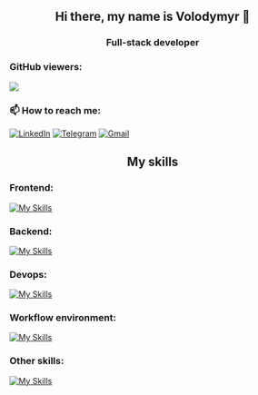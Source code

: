 <h2 align="center"> Hi there, my name is Volodymyr 👋</h2>
<h3 align="center">Full-stack developer</h3>

<h3 align="left"> GitHub viewers: </h3> 
<a href="https://u8views.com/github/vbondarets"><img src="https://u8views.com/api/v1/github/profiles/90688082/views/day-week-month-total-count.svg"></a>

<h3 align="left">📫 How to reach me:</h3>

[![LinkedIn](https://img.shields.io/badge/LinkedIn-0077B5?style=for-the-badge&logo=linkedin&logoColor=white)](https://www.linkedin.com/in/vbondarets/)
[![Telegram](https://img.shields.io/badge/Telegram-2CA5E0?style=for-the-badge&logo=telegram&logoColor=white)](https://t.me/HTrip)
[![Gmail](https://img.shields.io/badge/Gmail-D14836?style=for-the-badge&logo=gmail&logoColor=white)](mailto:bondatretsdirect@gmail.com)

<h2 align="center">My skills</h2>
<h3 align="left">Frontend:</h3>

[![My Skills](https://skillicons.dev/icons?i=html,css,js,ts,react,electron,nextjs,redux,tailwind,styledcomponents,materialui,bootstrap,firebase,vite,graphql)](https://cv.djinni.co/f4/b529daf63773f722b8fc7b057ef8ec/CV_Bondarets_Volodymyr.pdf)

<h3 align="left">Backend:</h3>

[![My Skills](https://skillicons.dev/icons?i=nodejs,express,nest,graphql,docker,aws,firebase,gcp,redis,mongodb,mysql,postgres,sqlite,sequelize,prisma,postman,jest,tensorflow,regex)](https://cv.djinni.co/f4/b529daf63773f722b8fc7b057ef8ec/CV_Bondarets_Volodymyr.pdf)

<h3 align="left">Devops:</h3>

[![My Skills](https://skillicons.dev/icons?i=bash,nginx,docker,githubactions,aws,heroku,cloudflare,gcp)](https://cv.djinni.co/f4/b529daf63773f722b8fc7b057ef8ec/CV_Bondarets_Volodymyr.pdf)

<h3 align="left">Workflow environment:</h3>

[![My Skills](https://skillicons.dev/icons?i=linux,windows,apple,ubuntu,kali,npm,yarn,vscode,github)](https://cv.djinni.co/f4/b529daf63773f722b8fc7b057ef8ec/CV_Bondarets_Volodymyr.pdf)

<h3 align="left">Other skills:</h3>

[![My Skills](https://skillicons.dev/icons?i=androidstudio,bun,c,cpp,cmake,bots,figma,gradle,gtk,java,notion,powershell,py,pytorch,ruby,svg,visualstudio)](https://cv.djinni.co/f4/b529daf63773f722b8fc7b057ef8ec/CV_Bondarets_Volodymyr.pdf)

<!--
**vbondarets/vbondarets** is a ✨ _special_ ✨ repository because its `README.md` (this file) appears on your GitHub profile.

Here are some ideas to get you started:

- 🔭 I’m currently working on ...
- 🌱 I’m currently learning ...
- 👯 I’m looking to collaborate on ...
- 🤔 I’m looking for help with ...
- 💬 Ask me about ...
- 📫 How to reach me: ...
- 😄 Pronouns: ...
- ⚡ Fun fact: ...
-->
